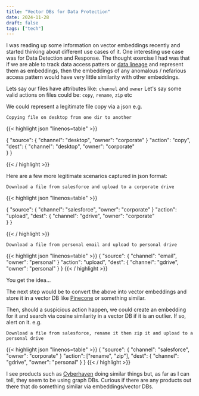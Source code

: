 ```yaml
---
title: "Vector DBs for Data Protection"
date: 2024-11-28
draft: false
tags: ["tech"]
---
```

I was reading up some information on vector embeddings recently and started thinking about different use cases of it. One interesting use case was for Data Detection and Response. The thought exercise I had was that if we are able to track data access patters or [data lineage](https://en.wikipedia.org/wiki/Data_lineage) and represent them as embeddings, then the embeddings of any anomalous / nefarious access pattern would have very little similarity with other embeddings.

Lets say our files have attributes like: `channel` and `owner`
Let's say some valid actions on files could be: `copy`, `rename`, `zip` etc

We could represent a legitimate file copy via a json e.g.

`Copying file on desktop from one dir to another`

{{< highlight json "linenos=table" >}}

{
	"source": {
		"channel": "desktop", 
		"owner": "corporate"
	}
	"action": "copy",
	"dest": {
		"channel": "desktop", 
		"owner": "corporate"	
	}
}

{{< / highlight >}}

Here are a few more legitimate scenarios captured in json format:

`Download a file from salesforce and upload to a corporate drive`

{{< highlight json "linenos=table" >}}

{
	"source": {
		"channel": "salesforce", 
		"owner": "corporate"
	}
	"action": "upload",
	"dest": {
		"channel": "gdrive", 
		"owner": "corporate"	
	}
}

{{< / highlight >}}

`Download a file from personal email and upload to personal drive`

{{< highlight json "linenos=table" >}}
{
	"source": {
		"channel": "email", 
		"owner": "personal"
	}
	"action": "upload",
	"dest": {
		"channel": "gdrive", 
		"owner": "personal"	
	}
}
{{< / highlight >}}

You get the idea...

The next step would be to convert the above into vector embeddings and store it in a vector DB like [Pinecone](https://www.pinecone.io) or something similar.

Then, should a suspicious action happen, we could create an embedding for it and search via cosine similarity in a vector DB if it is an outlier. If so, alert on it. e.g.

`Download a file from salesforce, rename it then zip it and upload to a personal drive`

{{< highlight json "linenos=table" >}}
{
	"source": {
		"channel": "salesforce", 
		"owner": "corporate"
	}
	"action": ["rename", "zip"],
	"dest": {
		"channel": "gdrive", 
		"owner": "personal"	
	}
}
{{< / highlight >}}

I see products such as [Cyberhaven](https://www.cyberhaven.com) doing similar things but, as far as I can tell, they seem to be using graph DBs. Curious if there are any products out there that do something similar via embeddings/vector DBs.
